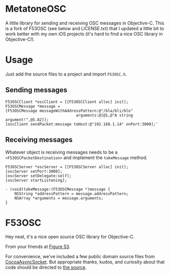 
# MetatoneOSC

A little library for sending and receiving OSC messages in
Objective-C. This is a fork of F53OSC (see below and LICENSE.txt) that I updated a little bit to
work better with my own iOS projects (it's hard to find a nice OSC
library in Objective-C!).

# Usage

Just add the source files to a project and import `F53OSC.h`.

## Sending messages

    F53OSCClient *oscClient = [[F53OSCClient alloc] init];
    F53OSCMessage *message =
    [F53OSCMessage messageWithAddressPattern:@"/bla/bli/blo"
                                   arguments:@[@1,@"A string argument!",@5.82]];
    [oscClient sendPacket:message toHost:@"192.168.1.14" onPort:3000];'

## Receiving messages

Whatever object is receiving messages needs to be a
`<F53OSCPacketDestination>` and implement the `takeMessage` method.

    F53OSCServer *oscServer = [[F53OSCServer alloc] init];
    [oscServer setPort:3000];
    [oscServer setDelegate:self];
    [oscServer startListening];

    - (void)takeMessage:(F53OSCMessage *)message {
        NSString *addressPattern = message.addressPattern;
        NSArray *arguments = message.arguments;
    }

# F53OSC

Hey neat, it's a nice open source OSC library for Objective-C.

From your friends at [Figure 53](http://figure53.com).

For convenience, we've included a few public domain source files from [CocoaAsyncSocket](https://github.com/robbiehanson/CocoaAsyncSocket).  But appropriate thanks, kudos, and curiosity about that code should be directed to [the source](https://github.com/robbiehanson/CocoaAsyncSocket).


